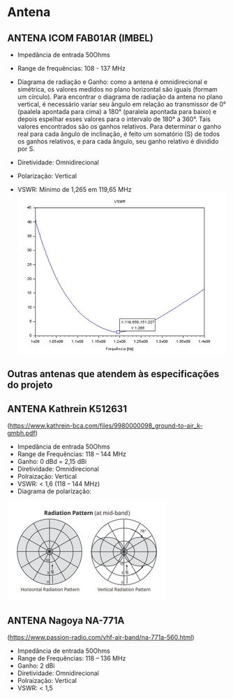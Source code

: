 # Antena
## ANTENA ICOM FAB01AR (IMBEL)

- Impedância de entrada 50Ohms

- Range de frequências: 108 - 137 MHz

- Diagrama de radiação e Ganho: como a antena é omnidirecional e simétrica, os valores medidos no plano horizontal são iguais (formam um círculo).
Para encontrar o diagrama de radiação da antena no plano vertical, é necessário variar seu ângulo em relação ao transmissor de 0°(paalela apontada para cima) a 180° (paralela apontada para baixo) e depois espelhar esses valores para o intervalo de 180° a 360°.
Tais valores encontrados são os ganhos relativos. Para determinar o ganho real para cada ângulo de inclinação, é feito um somatório (S) 
de todos os ganhos relativos, e para cada ângulo, seu ganho relativo é dividido por S. 

- Diretividade: Omnidirecional

- Polarização: Vertical

- VSWR: Mínimo de 1,265 em 119,65 MHz
![](vswr.JPG)

## Outras antenas que atendem às especificações do projeto

## ANTENA Kathrein K512631 
(https://www.kathrein-bca.com/files/9980000098_ground-to-air_k-gmbh.pdf)

- Impedância de entrada 50Ohms
- Range de Frequências: 118 – 144 MHz
- Ganho: 0 dBd = 2,15 dBi
- Diretividade: Omnidirecional
- Polraização: Vertical
- VSWR: < 1,6 (118 – 144 MHz)
- Diagrama de polarização:

![](radiacao.JPG)

## ANTENA Nagoya NA-771A 
(https://www.passion-radio.com/vhf-air-band/na-771a-560.html)

- Impedância de entrada 50Ohms
- Range de Frequências: 118 – 136 MHz
- Ganho: 2 dBi
- Diretividade: Omnidirecional
- Polraização: Vertical
- VSWR: < 1,5

